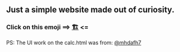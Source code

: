 ## Just a simple website made out of curiosity.


### **Click on this emoji ==>   [🏗️](https://tamton-aquib.github.io/)   <=**

PS: The UI work on the calc.html was from: [@mhdafh7](https://github.com/mhdafh7)
